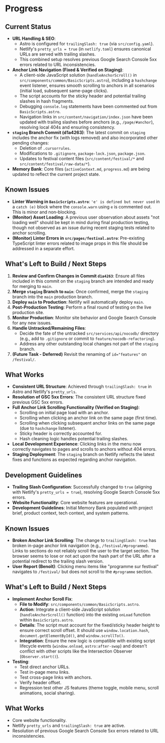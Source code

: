 # Progress

<!-- What works. What's left to build. Current status. Known issues. -->

## Current Status
- **URL Handling & SEO**:
    - Astro is configured for `trailingSlash: true` (via `src/config.yaml`).
    - Netlify's `pretty_urls = true` (in `netlify.toml`) ensures canonical URLs are served with trailing slashes.
    - This combined setup resolves previous Google Search Console 5xx errors related to URL inconsistencies.
- **Anchor Link Navigation (Fixed & Verified on Staging)**:
    - A client-side JavaScript solution (`handleAnchorScroll()` in `src/components/common/BasicScripts.astro`), including a `hashchange` event listener, ensures smooth scrolling to anchors in all scenarios (initial load, subsequent same-page clicks).
    - The script accounts for the sticky header and potential trailing slashes in hash fragments.
    - Debugging `console.log` statements have been commented out from `BasicScripts.astro`.
    - Navigation links in `src/content/navigation/index.json` have been updated with trailing slashes before anchors (e.g., `/page/#anchor`), resolving local 404s and ensuring consistency.
- **`staging` Branch Commit (d1a4263)**: The latest commit on `staging` includes the anchor fix (with logs removed) and also incorporated other pending changes:
    - Deletion of `.cursorrules`.
    - Modifications to `.gitignore`, `package-lock.json`, `package.json`.
    - Updates to festival content files (`src/content/festival/*` and `src/content/festival/raw-data/*`).
- **Memory Bank**: Core files (`activeContext.md`, `progress.md`) are being updated to reflect the current project state.

## Known Issues
- **Linter Warning in `BasicScripts.astro`**: `'e' is defined but never used` in a `catch (e)` block where the `console.warn` using `e` is commented out. This is minor and non-blocking.
- **(Monitor) Asset Loading**: A previous user observation about assets "not loading well" should be kept in mind during final production testing, though not observed as an issue during recent staging tests related to anchor scrolling.
- **(Monitor) Linter Errors in `src/pages/festival.astro`**: Pre-existing TypeScript linter errors related to image props in this file should be addressed in a separate effort.

## What's Left to Build / Next Steps
1.  **Review and Confirm Changes in Commit `d1a4263`**: Ensure all files included in this commit on the `staging` branch are intended and ready for merging to `main`.
2.  **Merge `staging` Branch to `main`**: Once confirmed, merge the `staging` branch into the `main` production branch.
3.  **Deploy `main` to Production**: Netlify will automatically deploy `main`.
4.  **Post-Production Testing**: Perform a final round of testing on the live production site.
5.  **Monitor Production**: Monitor site behavior and Google Search Console for any new issues.
6.  **Handle Untracked/Remaining Files**:
    - Decide the fate of the untracked `src/services/api/nocodb/` directory (e.g., add to `.gitignore` or commit to `feature/nocodb-refactoring`).
    - Address any other outstanding local changes not part of the `staging` branch.
7.  **(Future Task - Deferred)** Revisit the renaming of `id="features"` on `/festival/`.

## What Works
- **Consistent URL Structure**: Achieved through `trailingSlash: true` in Astro and Netlify's `pretty_urls`.
- **Resolution of GSC 5xx Errors**: The consistent URL structure fixed previous GSC 5xx errors.
- **Full Anchor Link Scrolling Functionality (Verified on Staging)**:
    - Scrolling on initial page load with an anchor.
    - Scrolling when clicking an anchor link on the same page (first time).
    - Scrolling when clicking subsequent anchor links on the same page (due to `hashchange` listener).
    - Sticky header is correctly accounted for.
    - Hash cleaning logic handles potential trailing slashes.
- **Local Development Experience**: Clicking links in the menu now correctly navigates to pages and scrolls to anchors without 404 errors.
- **Staging Deployment**: The `staging` branch on Netlify reflects the latest fixes and functions as expected regarding anchor navigation.

## Development Guidelines
- **Trailing Slash Configuration**: Successfully changed to `true` (aligning with Netlify's `pretty_urls = true`), resolving Google Search Console 5xx errors.
- **Website Functionality**: Core website features are operational.
- **Development Guidelines**: Initial Memory Bank populated with project brief, product context, tech context, and system patterns.

## Known Issues
- **Broken Anchor Link Scrolling**: The change to `trailingSlash: true` has broken in-page anchor link navigation (e.g., `/festival/#programme`). Links to sections do not reliably scroll the user to the target section. The browser seems to lose or not act upon the hash part of the URL after a potential redirect to the trailing slash version.
- **User Report (Benoît)**: Clicking menu items like "programme sur festival" navigates to `/festival/` but does not scroll to the `#programme` section.

## What's Left to Build / Next Steps
- **Implement Anchor Scroll Fix**:
    - **File to Modify**: `src/components/common/BasicScripts.astro`.
    - **Action**: Integrate a client-side JavaScript solution (`handleAnchorScroll()` function) into the existing `onLoad` function within `BasicScripts.astro`.
    - **Details**: The script must account for the fixed/sticky header height to ensure correct scroll offset. It should use `window.location.hash`, `document.getElementById()`, and `window.scrollTo()`.
    - **Integration**: Ensure the new logic is compatible with existing script lifecycle events (`window.onload`, `astro:after-swap`) and doesn't conflict with other scripts like the Intersection Observer (`Observer.start()`).
- **Testing**:
    - Test direct anchor URLs.
    - Test in-page menu links.
    - Test cross-page links with anchors.
    - Verify header offset.
    - Regression test other JS features (theme toggle, mobile menu, scroll animations, social sharing).

## What Works
- Core website functionality.
- Netlify `pretty_urls` and `trailingSlash: true` are active.
- Resolution of previous Google Search Console 5xx errors related to URL inconsistencies.
<!-- What works. What's left to build. Current status. Known issues. --> 